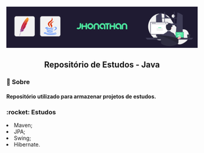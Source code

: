 <p align="center">
  <img src="images/logo.png.png">
</p>
<h2 align="center"> Repositório de Estudos - Java </h2>

<h3>📁 Sobre</h3>
<h4>Repositório utilizado para armazenar projetos de estudos.</h4>
<h3>:rocket: Estudos</h3>
<li>Maven;</li>
<li>JPA;</li>
<li>Swing;</li>
<li>Hibernate.</li>
